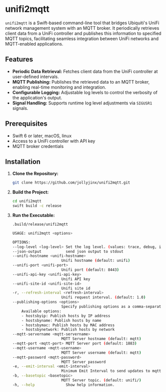 # unifi2mqtt

`unifi2mqtt` is a Swift-based command-line tool that bridges Ubiquiti's UniFi network management system with an MQTT broker. It periodically retrieves client data from a UniFi controller and publishes this information to specified MQTT topics, facilitating seamless integration between UniFi networks and MQTT-enabled applications.

## Features

- **Periodic Data Retrieval:** Fetches client data from the UniFi controller at user-defined intervals.
- **MQTT Publishing:** Publishes the retrieved data to an MQTT broker, enabling real-time monitoring and integration.
- **Configurable Logging:** Adjustable log levels to control the verbosity of the application's output.
- **Signal Handling:** Supports runtime log level adjustments via `SIGUSR1` signals.

## Prerequisites

- Swift 6 or later, macOS, linux
- Access to a UniFi controller with API key
- MQTT broker credentials

## Installation

1. **Clone the Repository:**

   ```bash
   git clone https://github.com/jollyjinx/unifi2mqtt.git
    ```

2. **Build the Project:**

    ```bash
    cd unifi2mqtt
    swift build -c release
    ```
    
3. **Run the Executable:**

    ```bash
    .build/release/unifi2mqtt
    
    USAGE: unifi2mqtt <options>

    OPTIONS:
    --log-level <log-level> Set the log level. (values: trace, debug, info, notice, warning, error, critical; default: debug)
    --json-output           send json output to stdout
    --unifi-hostname <unifi-hostname>
                          Unifi hostname (default: unifi)
    --unifi-port <unifi-port>
                          Unifi port (default: 8443)
    --unifi-api-key <unifi-api-key>
                          Unifi API key
    --unifi-site-id <unifi-site-id>
                          Unifi site id
    -r, --refresh-interval <refresh-interval>
                          Unifi request interval. (default: 1.0)
    --publishing-options <options>
                          Specify publishing options as a comma-separated list. (default: hostsbyip, hostsbymac, hostsbyname, hostsbynetwork)
        Available options: 
        - hostsbyip: Publish hosts by IP address
        - hostsbyname: Publish hosts by name
        - hostsbymac: Publish hosts by MAC address
        - hostsbynetwork: Publish hosts by network
    --mqtt-servername <mqtt-servername>
                          MQTT Server hostname (default: mqtt)
    --mqtt-port <mqtt-port> MQTT Server port (default: 1883)
    --mqtt-username <mqtt-username>
                          MQTT Server username (default: mqtt)
    --mqtt-password <mqtt-password>
                          MQTT Server password
    -e, --emit-interval <emit-interval>
                          Minimum Emit Interval to send updates to mqtt Server. (default: 1.0)
    -b, --basetopic <basetopic>
                          MQTT Server topic. (default: unifi/)
    -h, --help              Show help information.

```

